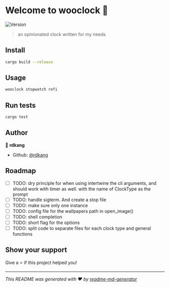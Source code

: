 # Welcome to wooclock 👋
![Version](https://img.shields.io/badge/version-1.0.0-blue.svg?cacheSeconds=2592000)

> an opinionated clock written for my needs

## Install

```sh
cargo build --release
```

## Usage

```sh
wooclock stopwatch rofi
```

## Run tests

```sh
cargo test
```

## Author

👤 **rdkang**

* Github: [@rdkang](https://github.com/rdkang)

## Roadmap
- [ ] TODO: dry principle for when using intertwine the cli arguments, and should work with timer as well. with the name of ClockType as the prompt
- [ ] TODO: handle sigterm. And create a stop file
- [ ] TODO: make sure only one instance
- [ ] TODO: config file for the wallpapers path in open_image()
- [ ] TODO: shell completion
- [ ] TODO: short flag for the options
- [ ] TODO: split code to separate files for each clock type and general functions

## Show your support

Give a ⭐️ if this project helped you!


***
_This README was generated with ❤️ by [readme-md-generator](https://github.com/kefranabg/readme-md-generator)_
